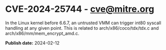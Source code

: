 # CVE-2024-25744 - cve@mitre.org

In the Linux kernel before 6.6.7, an untrusted VMM can trigger int80 syscall handling at any given point. This is related to arch/x86/coco/tdx/tdx.c and arch/x86/mm/mem_encrypt_amd.c.

**Publish date:** 2024-02-12
